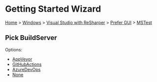 # Getting Started Wizard

[Home](/docs/wiz/readme.md) > [Windows](Windows.md) > [Visual Studio with ReSharper](Windows_VisualStudioWithReSharper.md) > [Prefer GUI](Windows_VisualStudioWithReSharper_Gui.md) > [MSTest](Windows_VisualStudioWithReSharper_Gui_MSTest.md)

## Pick BuildServer

Options:
 * [AppVeyor](Windows_VisualStudioWithReSharper_Gui_MSTest_AppVeyor.md)
 * [GitHubActions](Windows_VisualStudioWithReSharper_Gui_MSTest_GitHubActions.md)
 * [AzureDevOps](Windows_VisualStudioWithReSharper_Gui_MSTest_AzureDevOps.md)
 * [None](Windows_VisualStudioWithReSharper_Gui_MSTest_None.md)
